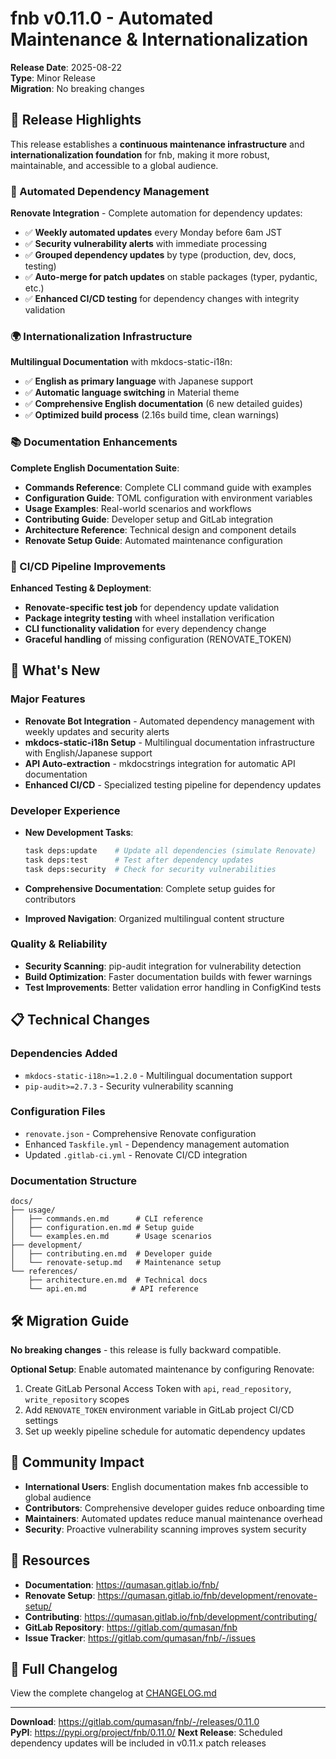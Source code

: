 # fnb v0.11.0 - Automated Maintenance & Internationalization

**Release Date**: 2025-08-22  
**Type**: Minor Release  
**Migration**: No breaking changes

## 🎯 Release Highlights

This release establishes a **continuous maintenance infrastructure** and **internationalization foundation** for fnb, making it more robust, maintainable, and accessible to a global audience.

### 🤖 Automated Dependency Management

**Renovate Integration** - Complete automation for dependency updates:

- ✅ **Weekly automated updates** every Monday before 6am JST
- ✅ **Security vulnerability alerts** with immediate processing  
- ✅ **Grouped dependency updates** by type (production, dev, docs, testing)
- ✅ **Auto-merge for patch updates** on stable packages (typer, pydantic, etc.)
- ✅ **Enhanced CI/CD testing** for dependency changes with integrity validation

### 🌍 Internationalization Infrastructure  

**Multilingual Documentation** with mkdocs-static-i18n:

- ✅ **English as primary language** with Japanese support
- ✅ **Automatic language switching** in Material theme
- ✅ **Comprehensive English documentation** (6 new detailed guides)
- ✅ **Optimized build process** (2.16s build time, clean warnings)

### 📚 Documentation Enhancements

**Complete English Documentation Suite**:

- **Commands Reference**: Complete CLI command guide with examples
- **Configuration Guide**: TOML configuration with environment variables
- **Usage Examples**: Real-world scenarios and workflows  
- **Contributing Guide**: Developer setup and GitLab integration
- **Architecture Reference**: Technical design and component details
- **Renovate Setup Guide**: Automated maintenance configuration

### 🔧 CI/CD Pipeline Improvements

**Enhanced Testing & Deployment**:

- **Renovate-specific test job** for dependency update validation
- **Package integrity testing** with wheel installation verification
- **CLI functionality validation** for every dependency change
- **Graceful handling** of missing configuration (RENOVATE_TOKEN)

## 🚀 What's New

### Major Features

- **Renovate Bot Integration** - Automated dependency management with weekly updates and security alerts
- **mkdocs-static-i18n Setup** - Multilingual documentation infrastructure with English/Japanese support  
- **API Auto-extraction** - mkdocstrings integration for automatic API documentation
- **Enhanced CI/CD** - Specialized testing pipeline for dependency updates

### Developer Experience

- **New Development Tasks**:
  ```bash
  task deps:update    # Update all dependencies (simulate Renovate)
  task deps:test      # Test after dependency updates  
  task deps:security  # Check for security vulnerabilities
  ```

- **Comprehensive Documentation**: Complete setup guides for contributors
- **Improved Navigation**: Organized multilingual content structure

### Quality & Reliability  

- **Security Scanning**: pip-audit integration for vulnerability detection
- **Build Optimization**: Faster documentation builds with fewer warnings
- **Test Improvements**: Better validation error handling in ConfigKind tests

## 📋 Technical Changes

### Dependencies Added

- `mkdocs-static-i18n>=1.2.0` - Multilingual documentation support
- `pip-audit>=2.7.3` - Security vulnerability scanning

### Configuration Files

- `renovate.json` - Comprehensive Renovate configuration
- Enhanced `Taskfile.yml` - Dependency management automation
- Updated `.gitlab-ci.yml` - Renovate CI/CD integration

### Documentation Structure

```
docs/
├── usage/
│   ├── commands.en.md      # CLI reference
│   ├── configuration.en.md # Setup guide
│   └── examples.en.md      # Usage scenarios
├── development/
│   ├── contributing.en.md  # Developer guide
│   └── renovate-setup.md   # Maintenance setup
└── references/
    ├── architecture.en.md  # Technical docs
    └── api.en.md          # API reference
```

## 🛠️ Migration Guide

**No breaking changes** - this release is fully backward compatible.

**Optional Setup**: Enable automated maintenance by configuring Renovate:

1. Create GitLab Personal Access Token with `api`, `read_repository`, `write_repository` scopes
2. Add `RENOVATE_TOKEN` environment variable in GitLab project CI/CD settings  
3. Set up weekly pipeline schedule for automatic dependency updates

## 🎊 Community Impact

- **International Users**: English documentation makes fnb accessible to global audience
- **Contributors**: Comprehensive developer guides reduce onboarding time
- **Maintainers**: Automated updates reduce manual maintenance overhead
- **Security**: Proactive vulnerability scanning improves system security

## 🔗 Resources

- **Documentation**: https://qumasan.gitlab.io/fnb/
- **Renovate Setup**: https://qumasan.gitlab.io/fnb/development/renovate-setup/
- **Contributing**: https://qumasan.gitlab.io/fnb/development/contributing/
- **GitLab Repository**: https://gitlab.com/qumasan/fnb
- **Issue Tracker**: https://gitlab.com/qumasan/fnb/-/issues

## 📝 Full Changelog

View the complete changelog at [CHANGELOG.md](https://gitlab.com/qumasan/fnb/-/blob/main/CHANGELOG.md#0110-2025-08-22)

---

**Download**: https://gitlab.com/qumasan/fnb/-/releases/0.11.0  
**PyPI**: https://pypi.org/project/fnb/0.11.0/
**Next Release**: Scheduled dependency updates will be included in v0.11.x patch releases
